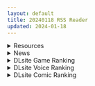 ```yaml
---
layout: default
title: 20240118 RSS Reader
updated: 2024-01-18
---
```


<details class='content-parent'>
<summary>
Resources
</summary>
<details class='content-child'>
<summary>
<span class='rss-title'> [机翻汉化][RJ402299][ただただ愚か]ダンジョンウィズガールv1.10 </span> <a class='rss-link' href='https://gmgard.com/gm124718' target='_blank'>&nbsp;</a>
<div class='rss-published'> 🕛 20240117 14:24:53</div>
</summary>
<img src="https://static.gmgard.us/Images/upload/11073172149070876.jpg" /><br /><p>简介（机翻）：</p>
</details>
<details class='content-child'>
<summary>
<span class='rss-title'> [无RJ号][サークル4Hの会(4H)]ミニゲーム(附赠4HMAGAZINE_vol.1)[fantia] </span> <a class='rss-link' href='https://gmgard.com/gm124712' target='_blank'>&nbsp;</a>
<div class='rss-published'> 🕛 20240117 13:46:27</div>
</summary>
<img src="https://static.gmgard.us/Images/upload/63235171609210732.jpg" /><br /><p>偶像的小小外传。4H在赞助里单独卖的一个冬CM包。</p>
</details>
<details class='content-child'>
<summary>
<span class='rss-title'> [无修正] [Shibarin]『Azur Lane』💕グアム💕SEX(2024.1.14)更新 [patreon] </span> <a class='rss-link' href='https://gmgard.com/gm124715' target='_blank'>&nbsp;</a>
<div class='rss-published'> 🕛 20240117 13:46:07</div>
</summary>
<img src="https://static.gmgard.us/Images/upload/2127171915080704.jpg" /><br /><p>1v，碧蓝航线关岛</p>
</details>
<details class='content-child'>
<summary>
<span class='rss-title'> [彩虹社报][やるしかない (にっしっし)] セ◯じょを買う (にじさんじ) </span> <a class='rss-link' href='https://gmgard.com/gm124714' target='_blank'>&nbsp;</a>
<div class='rss-published'> 🕛 20240117 13:04:14</div>
</summary>
<img src="https://static.gmgard.us/Images/upload/90770171705479133.jpg" /><br /><p>五色战队没钱了，那么在哪搞钱快呢...?</p>
</details>
<details class='content-child'>
<summary>
<span class='rss-title'> [日系/合集][CHARAN PORAN (猫乃またたび)]眠ありす-覚醒の淫魔娘-等25本[1.38G] </span> <a class='rss-link' href='https://gmgard.com/gm124713' target='_blank'>&nbsp;</a>
<div class='rss-published'> 🕛 20240117 13:04:06</div>
</summary>
<img src="https://static.gmgard.us/Images/upload/10757171628405575.jpg" /><br /><p>目录</p>
</details>
<details class='content-child'>
<summary>
<span class='rss-title'> (C103) [乱視と君と。 (santa)] 彼女催眠3 (オリジナル) </span> <a class='rss-link' href='https://gmgard.com/gm124717' target='_blank'>&nbsp;</a>
<div class='rss-published'> 🕛 20240117 12:37:26</div>
</summary>
<img src="https://static.gmgard.us/Images/upload/82367172037255370.jpg" /><br /><p>女友催眠第三话。画风还是一如既往的顶。小老头开大车的操作也是一如既往的刺激感十足。</p>
</details>
<details class='content-child'>
<summary>
<span class='rss-title'> [魔穗字幕组][ピンクパイナップル] 禁断の病棟 THE ANIMATION 1+2 </span> <a class='rss-link' href='https://gmgard.com/gm124716' target='_blank'>&nbsp;</a>
<div class='rss-published'> 🕛 20240117 12:05:13</div>
</summary>
<img src="https://iili.io/JYPVLlt.gif" /><br /><p>治疗各种有特殊病例的病人</p>
</details>
<details class='content-child'>
<summary>
<span class='rss-title'> [日系/合集][8cm (はっせん)]令鳳学園生徒会艶戯等64本[2.8G] </span> <a class='rss-link' href='https://gmgard.com/gm124711' target='_blank'>&nbsp;</a>
<div class='rss-published'> 🕛 20240117 07:58:43</div>
</summary>
<img src="https://static.gmgard.us/Images/upload/31552171556128537.jpg" /><br /><p>目录</p>
</details>
<details class='content-child'>
<summary>
<span class='rss-title'> [RJ01054032][く魔王]孕ませ!お尻専門 裏カジノ(Secret Casino)(安卓/PC) </span> <a class='rss-link' href='https://gmgard.com/gm124710' target='_blank'>&nbsp;</a>
<div class='rss-published'> 🕛 20240117 07:58:34</div>
</summary>
<img src="https://static.gmgard.us/Images/upload/16937171231318050.jpg" /><br /><p>く魔王的最新作品！！！</p>
</details>
<details class='content-child'>
<summary>
<span class='rss-title'> [合集][Akt]2019年1月~2023年12月[77.1G] </span> <a class='rss-link' href='https://gmgard.com/gm124709' target='_blank'>&nbsp;</a>
<div class='rss-published'> 🕛 20240117 07:56:45</div>
</summary>
<img src="https://static.gmgard.us/Images/upload/19728171204094377.jpg" /><br /><p>搬运整合，大概齐活。</p>
</details>

</details>
<details class='content-parent'>
<summary>
News
</summary>

</details>
<details class='content-parent'>
<summary>
DLsite Game Ranking
</summary>
<details class='content-child'>
<summary>
<span class='rss-title'> 駆動妖精アイディールレイズ いちゃらぶHアプリ [Riez-ON] </span> <a class='rss-link' href='https://www.dlsite.com/maniax/work/=/product_id/RJ01131978.html' target='_blank'>&nbsp;</a>
<div class='rss-published'> 🕛 20240118 13:10:41</div>
</summary>
<img src ="http://img.dlsite.jp/modpub/images2/work/doujin/RJ01132000/RJ01131978_img_main.jpg"/><br/>「駆動妖精アイディールレイズ」本編で多数のご要望をいただいている、いちゃらぶHを補完するアプリです!
</details>
<details class='content-child'>
<summary>
<span class='rss-title'> 忍堕とし [まろん☆まろん] </span> <a class='rss-link' href='https://www.dlsite.com/maniax/work/=/product_id/RJ01052320.html' target='_blank'>&nbsp;</a>
<div class='rss-published'> 🕛 20240118 13:10:41</div>
</summary>
<img src ="http://img.dlsite.jp/modpub/images2/work/doujin/RJ01053000/RJ01052320_img_main.jpg"/><br/>クリックで簡単に調教が楽しめる おさわり調教シミュレーションゲーム!!!たくさんのシーンがあるため、飽きることなく調教を楽しめます!!!調教シーンはフルアニメ&フルボイス! Live2Dを利用したぬるぬると動くアニメーション調教を、ぜひ体感してください!
</details>
<details class='content-child'>
<summary>
<span class='rss-title'> NTRaholic(チホネトラレケイカク) [Ntraholic] </span> <a class='rss-link' href='https://www.dlsite.com/maniax/work/=/product_id/RJ384983.html' target='_blank'>&nbsp;</a>
<div class='rss-published'> 🕛 20240118 13:10:41</div>
</summary>
<img src ="http://img.dlsite.jp/modpub/images2/work/doujin/RJ385000/RJ384983_img_main.jpg"/><br/>生活に困っていた夫婦の二人は“あなた”のマンションに引っ越してきた。妻の方はすごくセクシーな身体付きがして、“あなた”は美しい妻の千穂を狙い、安い家賃で部屋を提供してあげた。人妻の攻略が好みの“あなた”は魂を賭け金として、悪魔と賭けをした。賭けによって、“あなた”は悪魔の力を手に入れた。清らかな千穂、その天使のような顔の下には、一体どんな物が潜んでいるのでしょうか。
</details>
<details class='content-child'>
<summary>
<span class='rss-title'> えちクラDLC「娼館ステージ」 [azcat] </span> <a class='rss-link' href='https://www.dlsite.com/maniax/work/=/product_id/RJ01124087.html' target='_blank'>&nbsp;</a>
<div class='rss-published'> 🕛 20240118 13:10:41</div>
</summary>
<img src ="http://img.dlsite.jp/modpub/images2/work/doujin/RJ01125000/RJ01124087_img_main.jpg"/><br/>えちクラのDLCが登場! 非攻略型のステージ「娼館」がお楽しみ頂けます。
</details>
<details class='content-child'>
<summary>
<span class='rss-title'> 護身術道場 秘密のNTRレッスン [WAKUWAKU] </span> <a class='rss-link' href='https://www.dlsite.com/maniax/work/=/product_id/RJ01053661.html' target='_blank'>&nbsp;</a>
<div class='rss-published'> 🕛 20240118 13:10:41</div>
</summary>
<img src ="http://img.dlsite.jp/modpub/images2/work/doujin/RJ01054000/RJ01053661_img_main.jpg"/><br/>これはシミュレーション系のエロゲーで、ユーモアな要素が盛り込まれています。
</details>

</details>
<details class='content-parent'>
<summary>
DLsite Voice Ranking
</summary>
<details class='content-child'>
<summary>
<span class='rss-title'> 對巨乳抖S大姊姊的反攻大成功 | 壞狗勾,聖誕快樂! [拾參Thirteen CH.] </span> <a class='rss-link' href='https://www.dlsite.com/maniax/work/=/product_id/RJ01138422.html' target='_blank'>&nbsp;</a>
<div class='rss-published'> 🕛 20240118 13:10:44</div>
</summary>
<img src ="http://img.dlsite.jp/modpub/images2/work/doujin/RJ01139000/RJ01138422_img_main.jpg"/><br/>?作品簡介  在有幸成為教官姊姊的男朋友(兼她的狗勾)後,約定好了要一起度過今年的聖誕節。 在面對精心打扮了一番,還難得的噴了香水的自己。 教官卻雙手空空,甚至反常地穿了包緊緊的大衣,白白浪費了她的姣好身材。 面對一臉失望卻還笑臉盈盈的主人,你會做出什麼回應呢?
</details>
<details class='content-child'>
<summary>
<span class='rss-title'> 【追加新作外传】紫眸大人的贡奴化催O调教 [Agrat Dream] </span> <a class='rss-link' href='https://www.dlsite.com/maniax/work/=/product_id/RJ01143402.html' target='_blank'>&nbsp;</a>
<div class='rss-published'> 🕛 20240118 13:10:44</div>
</summary>
<img src ="http://img.dlsite.jp/modpub/images2/work/doujin/RJ01144000/RJ01143402_img_main.jpg"/><br/>以强化·深化收听者的上贡性癖为目的制作的洗脑催O音声。伴随着自慰过程中的「小游戏」,让作为收听者的人逐渐模糊现实与幻想的界限、开始主动渴望更多地被榨取金钱、乃至连更多致命的个人隐私信息也一并主动献给那在自己耳畔低语的支配者。由恶女系社团「Agrat Dream」为你献上的、ATM改造向性癖恶化音声。
</details>
<details class='content-child'>
<summary>
<span class='rss-title'> 【あまあま性処理】異世界おまんこ従者。貴方の為に搾精あまトロおまんこしてくれる健気なエルフ。 [桃色みんと] </span> <a class='rss-link' href='https://www.dlsite.com/maniax/work/=/product_id/RJ01123509.html' target='_blank'>&nbsp;</a>
<div class='rss-published'> 🕛 20240118 13:10:44</div>
</summary>
<img src ="http://img.dlsite.jp/modpub/images2/work/doujin/RJ01124000/RJ01123509_img_main.jpg"/><br/>あなた専属で癒してくれる "おまんこ従者のフィーナ" 。 貴方の為に甘トロおまんこをすべく、清きエルフの里から馳せ参じた。 琴音有波様が演じる"健気なドスケベエルフ"との甘々トロトロな旅の道中…♪「貴方様の為に、今までず～っと “おまんこ特訓” してきたんですからっ♪」健気なドスケベエルフによるあまあま性処理が、今始まる…♪
</details>
<details class='content-child'>
<summary>
<span class='rss-title'> 纯爱小穴担当+/纯情小穴担当+ [青春×フェティシズム] </span> <a class='rss-link' href='https://www.dlsite.com/maniax/work/=/product_id/RJ01131017.html' target='_blank'>&nbsp;</a>
<div class='rss-published'> 🕛 20240118 13:10:44</div>
</summary>
<img src ="http://img.dlsite.jp/modpub/images2/work/doujin/RJ01132000/RJ01131017_img_main.jpg"/><br/>纯爱酱可以哦,“什么时候把肉棒插进来都可以” 纯情酱“哼哼,没有小穴的话会变得焦躁起来呢” 想见到还是小穴担当时的她。还想对着小穴担当撒娇。这是让你那任性的肉棒实现愿望的故事。 来吧,什么都不用想,这一次也要好好地让焦躁的肉棒得到小穴的抚慰哦。
</details>
<details class='content-child'>
<summary>
<span class='rss-title'> 【初恋えっち】押しかけ同棲ギャル。誘惑JKリオちゃんとの甘々ラブハメ生活【逆転おま◯こ】 [桃色みんと] </span> <a class='rss-link' href='https://www.dlsite.com/maniax/work/=/product_id/RJ01112220.html' target='_blank'>&nbsp;</a>
<div class='rss-published'> 🕛 20240118 13:10:44</div>
</summary>
<img src ="http://img.dlsite.jp/modpub/images2/work/doujin/RJ01113000/RJ01112220_img_main.jpg"/><br/>あなたをどう見ても性的に愛してる従妹JKのリオちゃん。初恋の貴方と甘イチャ性活の為にやってきた♪ぐいぐい～っとえちえち誘惑してくる小悪魔JKリオちゃんは、意外と......?「このナマチチでぇ...イイコト...してあげちゃうんだけどなぁ...♪」
</details>

</details>
<details class='content-parent'>
<summary>
DLsite Comic Ranking
</summary>
<details class='content-child'>
<summary>
<span class='rss-title'> お隣さんは闇組織に肉体改造された元正義戦隊メンバーでした3 [F.W.ZHolic] </span> <a class='rss-link' href='https://www.dlsite.com/maniax/work/=/product_id/RJ01141252.html' target='_blank'>&nbsp;</a>
<div class='rss-published'> 🕛 20240118 13:10:47</div>
</summary>
<img src ="http://img.dlsite.jp/modpub/images2/work/doujin/RJ01142000/RJ01141252_img_main.jpg"/><br/>お隣さんと安定した砲友になったが、しかし、彼女は隠れた過去を持っているようだ。この時、闇組織の触手に襲われ、過去の仲間と敵が再び関わっている…
</details>
<details class='content-child'>
<summary>
<span class='rss-title'> 無私的に奉仕する魔法 [F.W.ZHolic] </span> <a class='rss-link' href='https://www.dlsite.com/maniax/work/=/product_id/RJ01141243.html' target='_blank'>&nbsp;</a>
<div class='rss-published'> 🕛 20240118 13:10:47</div>
</summary>
<img src ="http://img.dlsite.jp/modpub/images2/work/doujin/RJ01142000/RJ01141243_img_main.jpg"/><br/>フリーレンは「無私的に奉仕する魔法」を実験したが、結局...
</details>
<details class='content-child'>
<summary>
<span class='rss-title'> 女子校の性欲処理係として編入した男子生徒による記録 [あのんの大洪水伝説] </span> <a class='rss-link' href='https://www.dlsite.com/maniax/work/=/product_id/RJ439801.html' target='_blank'>&nbsp;</a>
<div class='rss-published'> 🕛 20240118 13:10:47</div>
</summary>
<img src ="http://img.dlsite.jp/modpub/images2/work/doujin/RJ440000/RJ439801_img_main.jpg"/><br/>これは女子校でただ一人の男子である『性欲処理係』のあなたと 欲求不満なドスケベ女子達との濃厚変態プレイの記録である──… 女子校に編入させられたあなたを待っていたのは、思春期でムラムラが止まらない女の子たちとの淫らな日々!?溜まりに溜まった性欲とこじれまくった性癖を解放すべく、 あの手この手であなたに変態プレイを求めてくる彼女達… ド淫乱なニオイフェチ女子に囲まれた、スケベ過ぎる学園性活!
</details>
<details class='content-child'>
<summary>
<span class='rss-title'> お隣さんは闇組織に肉体改造された元正義戦隊メンバーでした2 [F.W.ZHolic] </span> <a class='rss-link' href='https://www.dlsite.com/maniax/work/=/product_id/RJ409212.html' target='_blank'>&nbsp;</a>
<div class='rss-published'> 🕛 20240118 13:10:47</div>
</summary>
<img src ="http://img.dlsite.jp/modpub/images2/work/doujin/RJ410000/RJ409212_img_main.jpg"/><br/>お隣さんは闇組織に肉体改造された元正義戦隊メンバーでした第2巻
</details>
<details class='content-child'>
<summary>
<span class='rss-title'> Bokki like a rock [F.W.ZHolic] </span> <a class='rss-link' href='https://www.dlsite.com/maniax/work/=/product_id/RJ01087760.html' target='_blank'>&nbsp;</a>
<div class='rss-published'> 🕛 20240118 13:10:47</div>
</summary>
<img src ="http://img.dlsite.jp/modpub/images2/work/doujin/RJ01088000/RJ01087760_img_main.jpg"/><br/>ふたなりぼっちちゃん
</details>

</details>
